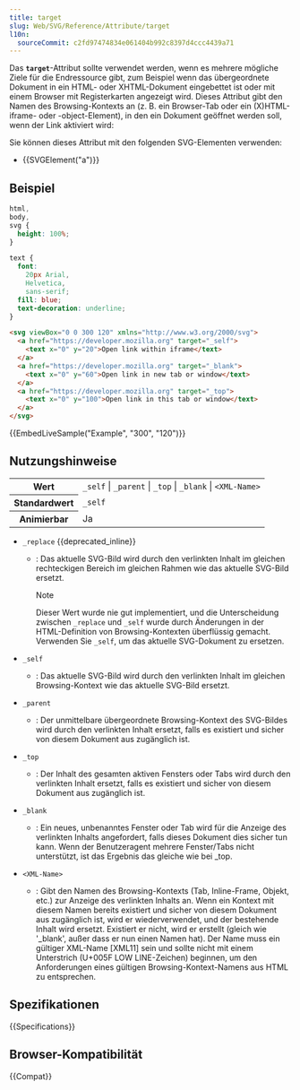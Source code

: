 ```yaml
---
title: target
slug: Web/SVG/Reference/Attribute/target
l10n:
  sourceCommit: c2fd97474834e061404b992c8397d4ccc4439a71
---
```


Das **`target`**-Attribut sollte verwendet werden, wenn es mehrere mögliche Ziele für die Endressource gibt, zum Beispiel wenn das übergeordnete Dokument in ein HTML- oder XHTML-Dokument eingebettet ist oder mit einem Browser mit Registerkarten angezeigt wird. Dieses Attribut gibt den Namen des Browsing-Kontexts an (z. B. ein Browser-Tab oder ein (X)HTML-iframe- oder -object-Element), in den ein Dokument geöffnet werden soll, wenn der Link aktiviert wird:

Sie können dieses Attribut mit den folgenden SVG-Elementen verwenden:

- {{SVGElement("a")}}

## Beispiel

```css hidden
html,
body,
svg {
  height: 100%;
}

text {
  font:
    20px Arial,
    Helvetica,
    sans-serif;
  fill: blue;
  text-decoration: underline;
}
```

```html
<svg viewBox="0 0 300 120" xmlns="http://www.w3.org/2000/svg">
  <a href="https://developer.mozilla.org" target="_self">
    <text x="0" y="20">Open link within iframe</text>
  </a>
  <a href="https://developer.mozilla.org" target="_blank">
    <text x="0" y="60">Open link in new tab or window</text>
  </a>
  <a href="https://developer.mozilla.org" target="_top">
    <text x="0" y="100">Open link in this tab or window</text>
  </a>
</svg>
```

{{EmbedLiveSample("Example", "300", "120")}}

## Nutzungshinweise

<table class="properties">
  <tbody>
    <tr>
      <th scope="row">Wert</th>
      <td>
        <code>_self</code> | <code>_parent</code> | <code>_top</code> |
        <code>_blank</code> | <code>&#x3C;XML-Name></code>
      </td>
    </tr>
    <tr>
      <th scope="row">Standardwert</th>
      <td><code>_self</code></td>
    </tr>
    <tr>
      <th scope="row">Animierbar</th>
      <td>Ja</td>
    </tr>
  </tbody>
</table>

- `_replace` {{deprecated_inline}}

  - : Das aktuelle SVG-Bild wird durch den verlinkten Inhalt im gleichen rechteckigen Bereich im gleichen Rahmen wie das aktuelle SVG-Bild ersetzt.

    > [!NOTE]
    > Dieser Wert wurde nie gut implementiert, und die Unterscheidung zwischen `_replace` und `_self` wurde durch Änderungen in der HTML-Definition von Browsing-Kontexten überflüssig gemacht. Verwenden Sie `_self`, um das aktuelle SVG-Dokument zu ersetzen.

- `_self`
  - : Das aktuelle SVG-Bild wird durch den verlinkten Inhalt im gleichen Browsing-Kontext wie das aktuelle SVG-Bild ersetzt.
- `_parent`
  - : Der unmittelbare übergeordnete Browsing-Kontext des SVG-Bildes wird durch den verlinkten Inhalt ersetzt, falls es existiert und sicher von diesem Dokument aus zugänglich ist.
- `_top`
  - : Der Inhalt des gesamten aktiven Fensters oder Tabs wird durch den verlinkten Inhalt ersetzt, falls es existiert und sicher von diesem Dokument aus zugänglich ist.
- `_blank`
  - : Ein neues, unbenanntes Fenster oder Tab wird für die Anzeige des verlinkten Inhalts angefordert, falls dieses Dokument dies sicher tun kann. Wenn der Benutzeragent mehrere Fenster/Tabs nicht unterstützt, ist das Ergebnis das gleiche wie bei \_top.
- `<XML-Name>`
  - : Gibt den Namen des Browsing-Kontexts (Tab, Inline-Frame, Objekt, etc.) zur Anzeige des verlinkten Inhalts an. Wenn ein Kontext mit diesem Namen bereits existiert und sicher von diesem Dokument aus zugänglich ist, wird er wiederverwendet, und der bestehende Inhalt wird ersetzt. Existiert er nicht, wird er erstellt (gleich wie '\_blank', außer dass er nun einen Namen hat). Der Name muss ein gültiger XML-Name \[XML11] sein und sollte nicht mit einem Unterstrich (U+005F LOW LINE-Zeichen) beginnen, um den Anforderungen eines gültigen Browsing-Kontext-Namens aus HTML zu entsprechen.

## Spezifikationen

{{Specifications}}

## Browser-Kompatibilität

{{Compat}}

